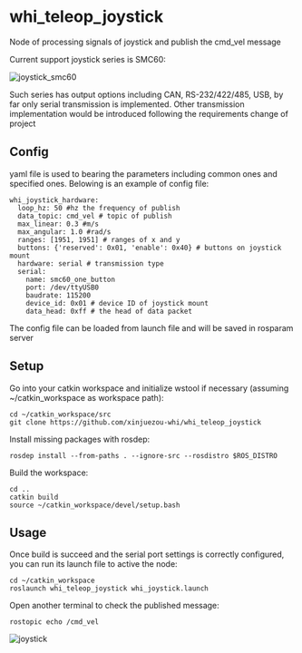 # whi_teleop_joystick
Node of processing signals of joystick and publish the cmd_vel message

Current support joystick series is SMC60:

![joystick_smc60](https://user-images.githubusercontent.com/72239958/195489669-013c6687-477b-46b8-96e7-410f3fea0465.jpg)


Such series has output options including CAN, RS-232/422/485, USB, by far only serial transmission is implemented. Other transmission implementation would be introduced following the requirements change of project

## Config
yaml file is used to bearing the parameters including common ones and specified ones. Belowing is an example of config file:
```
whi_joystick_hardware:
  loop_hz: 50 #hz the frequency of publish
  data_topic: cmd_vel # topic of publish
  max_linear: 0.3 #m/s
  max_angular: 1.0 #rad/s
  ranges: [1951, 1951] # ranges of x and y
  buttons: {'reserved': 0x01, 'enable': 0x40} # buttons on joystick mount
  hardware: serial # transmission type
  serial:
    name: smc60_one_button
    port: /dev/ttyUSB0
    baudrate: 115200
    device_id: 0x01 # device ID of joystick mount
    data_head: 0xff # the head of data packet
```

The config file can be loaded from launch file and will be saved in rosparam server

## Setup
Go into your catkin workspace and initialize wstool if necessary (assuming ~/catkin_workspace as workspace path):
```
cd ~/catkin_workspace/src
git clone https://github.com/xinjuezou-whi/whi_teleop_joystick
```
Install missing packages with rosdep:
```
rosdep install --from-paths . --ignore-src --rosdistro $ROS_DISTRO
```
Build the workspace:
```
cd ..
catkin build
source ~/catkin_workspace/devel/setup.bash
```

## Usage
Once build is succeed and the serial port settings is correctly configured, you can run its launch file to active the node:
```
cd ~/catkin_workspace
roslaunch whi_teleop_joystick whi_joystick.launch
```

Open another terminal to check the published message:
```
rostopic echo /cmd_vel
```

![joystick](https://user-images.githubusercontent.com/72239958/195493131-8a03da52-5290-4144-8bc0-0aa3335035fb.gif)



